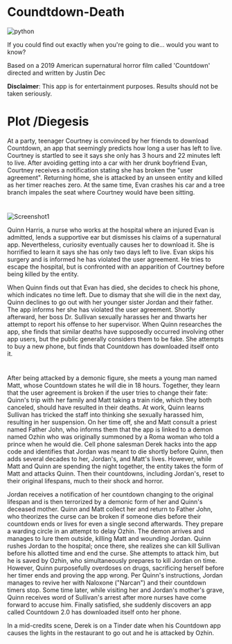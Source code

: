 # Coundtdown-Death
![python](http://ForTheBadge.com/images/badges/made-with-python.svg)

If you could find out exactly when you're going to die... would you want to know?

Based on a 2019 American supernatural horror film called 'Countdown' directed and written by Justin Dec

<b>Disclaimer</b>: This app is for entertainment purposes. Results should not be taken seriously.

# Plot /Diegesis
At a party, teenager Courtney is convinced by her friends to download Countdown, an app that seemingly predicts how long a user has left to live. Courtney is startled to see it says she only has 3 hours and 22 minutes left to live. After avoiding getting into a car with her drunk boyfriend Evan, Courtney receives a notification stating she has broken the "user agreement". Returning home, she is attacked by an unseen entity and killed as her timer reaches zero. At the same time, Evan crashes his car and a tree branch impales the seat where Courtney would have been sitting.
#
![Screenshot1](https://user-images.githubusercontent.com/98543992/165503652-aa842a08-55f1-4f35-9acc-70821e001089.png)


Quinn Harris, a nurse who works at the hospital where an injured Evan is admitted, lends a supportive ear but dismisses his claims of a supernatural app. Nevertheless, curiosity eventually causes her to download it. She is horrified to learn it says she has only two days left to live. Evan skips his surgery and is informed he has violated the user agreement. He tries to escape the hospital, but is confronted with an apparition of Courtney before being killed by the entity.

When Quinn finds out that Evan has died, she decides to check his phone, which indicates no time left. Due to dismay that she will die in the next day, Quinn declines to go out with her younger sister Jordan and their father. The app informs her she has violated the user agreement. Shortly afterward, her boss Dr. Sullivan sexually harasses her and thwarts her attempt to report his offense to her supervisor. When Quinn researches the app, she finds that similar deaths have supposedly occurred involving other app users, but the public generally considers them to be fake. She attempts to buy a new phone, but finds that Countdown has downloaded itself onto it.
# 

After being attacked by a demonic figure, she meets a young man named Matt, whose Countdown states he will die in 18 hours. Together, they learn that the user agreement is broken if the user tries to change their fate: Quinn's trip with her family and Matt taking a train ride, which they both canceled, should have resulted in their deaths. At work, Quinn learns Sullivan has tricked the staff into thinking she sexually harassed him, resulting in her suspension. On her time off, she and Matt consult a priest named Father John, who informs them that the app is linked to a demon named Ozhin who was originally summoned by a Roma woman who told a prince when he would die. Cell phone salesman Derek hacks into the app code and identifies that Jordan was meant to die shortly before Quinn, then adds several decades to her, Jordan's, and Matt's lives. However, while Matt and Quinn are spending the night together, the entity takes the form of Matt and attacks Quinn. Then their countdowns, including Jordan's, reset to their original lifespans, much to their shock and horror.

Jordan receives a notification of her countdown changing to the original lifespan and is then terrorized by a demonic form of her and Quinn's deceased mother. Quinn and Matt collect her and return to Father John, who theorizes the curse can be broken if someone dies before their countdown ends or lives for even a single second afterwards. They prepare a warding circle in an attempt to delay Ozhin. The demon arrives and manages to lure them outside, killing Matt and wounding Jordan. Quinn rushes Jordan to the hospital; once there, she realizes she can kill Sullivan before his allotted time and end the curse. She attempts to attack him, but he is saved by Ozhin, who simultaneously prepares to kill Jordan on time. However, Quinn purposefully overdoses on drugs, sacrificing herself before her timer ends and proving the app wrong. Per Quinn's instructions, Jordan manages to revive her with Naloxone ("Narcan") and their countdown timers stop. Some time later, while visiting her and Jordan's mother's grave, Quinn receives word of Sullivan's arrest after more nurses have come forward to accuse him. Finally satisfied, she suddenly discovers an app called Countdown 2.0 has downloaded itself onto her phone.

In a mid-credits scene, Derek is on a Tinder date when his Countdown app causes the lights in the restaurant to go out and he is attacked by Ozhin.
